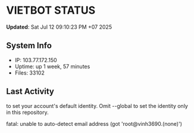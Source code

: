 # VIETBOT STATUS
**Updated**: Sat Jul 12 09:10:23 PM +07 2025

## System Info
- IP: 103.77.172.150
- Uptime: up 1 week, 57 minutes
- Files: 33102

## Last Activity

to set your account's default identity.
Omit --global to set the identity only in this repository.

fatal: unable to auto-detect email address (got 'root@vinh3690.(none)')
